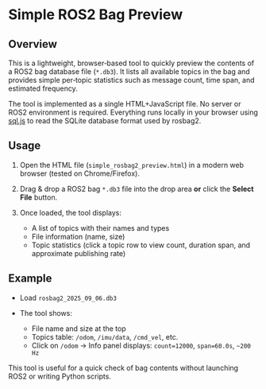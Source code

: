 # Simple ROS2 Bag Preview

## Overview

This is a lightweight, browser‑based tool to quickly preview the contents of a ROS2 bag database file (`*.db3`). It lists all available topics in the bag and provides simple per‑topic statistics such as message count, time span, and estimated frequency.

The tool is implemented as a single HTML+JavaScript file. No server or ROS2 environment is required. Everything runs locally in your browser using [sql.js](https://sql.js.org/) to read the SQLite database format used by rosbag2.

## Usage

1. Open the HTML file (`simple_rosbag2_preview.html`) in a modern web browser (tested on Chrome/Firefox).
2. Drag & drop a ROS2 bag `*.db3` file into the drop area **or** click the **Select File** button.
3. Once loaded, the tool displays:

   * A list of topics with their names and types
   * File information (name, size)
   * Topic statistics (click a topic row to view count, duration span, and approximate publishing rate)

## Example

* Load `rosbag2_2025_09_06.db3`
* The tool shows:

  * File name and size at the top
  * Topics table: `/odom`, `/imu/data`, `/cmd_vel`, etc.
  * Click on `/odom` → Info panel displays: `count=12000`, `span=60.0s`, `~200 Hz`

This tool is useful for a quick check of bag contents without launching ROS2 or writing Python scripts.
